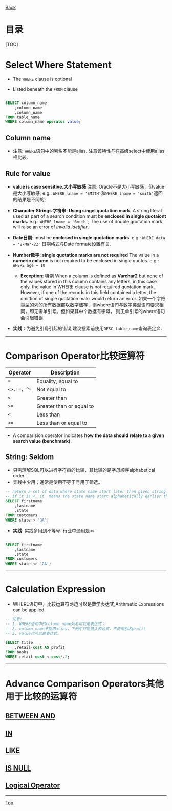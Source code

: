[Back](/index.md)

# 目录
[TOC]

# Select Where Statement

- The `WHERE` clause is optional

- Listed beneath the `FROM` clause

```SQL

SELECT column_name
    ,column_name
    ,column_name
FROM table_name
WHERE column_name operator value;

```

## Column name

- 注意: `WHERE`语句中的列名不能是alias. 注意该特性与在高级select中使用alias相比较.

## Rule for value

- **value is case sensitive.大小写敏感**
    注意: Oracle不是大小写敏感，但value是大小写敏感;
    e.g.: `WHERE lname = 'SMITH'`和`WHERE lname = 'smith'`返回的结果是不同的;


- **Character Strings 字符串: Using **singel** quotation mark.**
    A string literal used as part of a search condition must be **enclosed in single quotaiont marks.**
    e.g.: `WHERE lname = 'Smith'`;
    The use of double quotation mark will raise an error of _invalid idetifier_.


- **Date日期**: 
    must be **enclosed in single quotation marks**.
    e.g.: `WHERE data = '2-Mar-22'`
    日期格式与Date formate设置有关.


- **Number数字: single quotation marks are not required**
    The value in a **numeric column** is not required to be enclosed in single quotes.
    e.g.: `WHERE age = 10`

    - **Exception**: 特例
    When a column is defined as **Varchar2** but none of the values stored in this column contains any letters, in this case only, the value in WHERE clause is not required quotation mark. However, if one of the records in this field contained a letter, the omittion of single quotation makr would return an error.
    如果一个字符类型的列的所有数据都以数字储存，则where语句与数字类型语句要求相同，即无需单引号。但如果其中个数据有字母， 则无单引号的where语句会引起错误.

- **实践**：为避免引号引起的错误,建议搜索前使用`DESC table_name`查询表定义.

***

# Comparison Operator比较运算符

|Operator|Description|
|---|---|
|`=`|Equality, equal to|
|`<>,!=, ^=`|Not equal to|
|`>`|Greater than|
|`>=`|Greater than or equal to|
|`<`|Less than|
|`<=`|Less than or equal to|

- A comparision operator indicates **how the data should relate to a given search value (benchmark)**.

## String: Seldom

- 只需理解SQL可以进行字符串的比较，其比较的是字母顺序alphabetical order.
- 实践中少用；通常是使用不等于号用于筛选。

```sql
-- return a set of data where state name start later than given string "GA"
-- if it is <, it  means the state name start alphabetically earlier than the given string
SELECT firstname
    ,lastname
    ,state
FROM customers
WHERE state > 'GA';

```

- **实践**: 实践多用到不等号. 行业中通用是`<>`.

```sql

SELECT firstname
    ,lastname
    ,state
FROM customers
WHERE state <> 'GA';

```

***

# Calculation Expression

- WHERE语句中，比较运算符两边可以是数学表达式;Arithmetic Expressions can be applied.

```sql
-- 注意:
-- 1. WHERE语句中的column_name列名可以是表达式；
-- 2. column_name不能用alias，下例中只能键入表达式，不能用别名profit
-- 3. value也可以是表达式。

SELECT title
    ,retail-cost AS profit
FROM books
WHERE retail-cost < cost*.2;

```

***

# Advance Comparison Operators其他用于比较的运算符

## [BETWEEN AND](../Select_Where/select_where_between_and.md)

## [IN](../Select_Where/select_where_in.md)

## [LIKE](../Select_Where/select_where_like.md)

## [IS NULL](../Select_Where/select_where_is_null.md)

## [Logical Operator](../Select_Where/select_logical_operator.md)

***

[Top](#目录)
